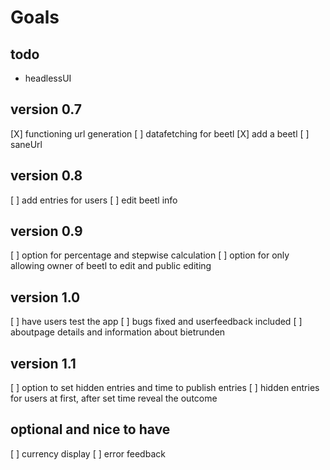 # Goals

## todo

- headlessUI

## version 0.7

[X] functioning url generation
[ ] datafetching for beetl
[X] add a beetl
[ ] saneUrl

## version 0.8

[ ] add entries for users
[ ] edit beetl info

## version 0.9

[ ] option for percentage and stepwise calculation
[ ] option for only allowing owner of beetl to edit and public editing

## version 1.0

[ ] have users test the app
[ ] bugs fixed and userfeedback included
[ ] aboutpage details and information about bietrunden

## version 1.1

[ ] option to set hidden entries and time to publish entries
[ ] hidden entries for users at first, after set time reveal the outcome

## optional and nice to have

[ ] currency display
[ ] error feedback
